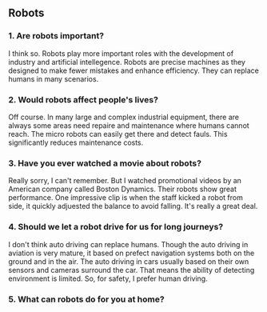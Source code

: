 ## Robots

### 1. Are robots important?

I think so. Robots play more important roles with the development of industry and artificial intellegence. Robots are precise machines as they designed to make fewer mistakes and enhance efficiency. They can replace humans in many scenarios.

### 2. Would robots affect people's lives?

Off course. In many large and complex industrial equipment, there are always some areas need repaire and maintenance where humans cannot reach. The micro robots can easily get there and detect fauls. This significantly reduces maintenance costs. 

### 3. Have you ever watched a movie about robots?

Really sorry, I can't remember. But I watched promotional videos by an American company called Boston Dynamics. Their robots show great performance.  One impressive clip is when the staff kicked a robot from side, it quickly adjuested the balance to avoid falling. It's really a great deal.

### 4. Should we let a robot drive for us for long journeys?

I don't think auto driving can replace humans. Though the auto driving in aviation is very mature, it based on prefect navigation systems both on the ground and in the air. The auto driving in cars usually based on their own sensors and cameras surround the car. That means the ability of detecting environment is limited. So, for safety, I prefer human driving.

### 5. What can robots do for you at home?